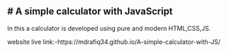 <h2> # A simple calculator with JavaScript </h2>
<p> In this  a  calculator is developed using pure and modern HTML,CSS,JS. </p>
<p> website live link:-https://mdrafiq34.github.io/A-simple-calculator-with-JS/</p>


